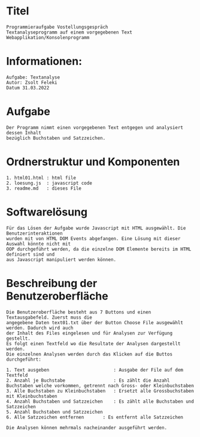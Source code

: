 Titel
=====
	Programmieraufgabe Vostellungsgespräch
	Textanalyseprogramm auf einem vorgegebenen Text
	Webapplikation/Konsolenprogramm

Informationen:
==============
	Aufgabe: Textanalyse
	Autor: Zsolt Feleki
	Datum 31.03.2022

Aufgabe
=======
	Der Programm nimmt einen vorgegebenen Text entgegen und analysiert dessen Inhalt
	bezüglich Buchstaben und Satzzeichen.


Ordnerstruktur und Komponenten
==============================
	1. html01.html : html file
	2. loesung.js  : javascript code
	3. readme.md   : dieses File

Softwarelösung
==============
	Für das Lösen der Aufgabe wurde Javascript mit HTML ausgewählt. Die Benutzerinteraktionen
	wurden mit von HTML DOM Events abgefangen. Eine Lösung mit dieser Auswahl könnte nicht mit 
	OOP durchgeführt werden, da die einzelne DOM Elemente bereits im HTML definiert sind und 
	aus Javascript manipuliert werden können.


Beschreibung der Benutzeroberfläche
===================================
	Die Benutzeroberfläche besteht aus 7 Buttons und einen Textausgabefeld. Zuerst muss die
	angegebene Daten text01.txt über der Button Choose File ausgewählt werden. Dadurch wird auch
	der Inhalt des Files eingelesen und für Analysen zur Verfügung gestellt.
	Es folgt einen Textfeld wo die Resultate der Analysen dargestellt werden.
	Die einzelnen Analysen werden durch das Klicken auf die Buttos durchgeführt:

	1. Text ausgeben                        : Ausgabe der File auf dem Textfeld
	2. Anzahl je Buchstabe                  : Es zählt die Anzahl Buchstaben welche vorkommen, getrennt nach Gross- oder Kleinbuchstaben
	3. Alle Buchstaben zu Kleinbuchstaben   : Ersetzt alle Grossbuchstaben mit Kleinbuchstaben
	4. Anzahl Buchstaben und Satzzeichen    : Es zählt alle Buchstaben und Satzzeichen
	5. Anzahl Buchstaben und Satzzeichen
	6. Alle Satzzeichen entfernen		: Es entfernt alle Satzzeichen

	Die Analysen können mehrmals nacheinander ausgeführt werden.

	

